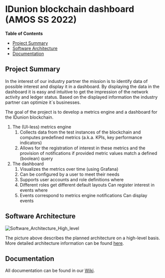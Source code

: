 # IDunion blockchain dashboard (AMOS SS 2022)
**Table of Contents**
- [Project Summary](#project-summary)
- [Software Architecture](#software-architecture)
- [Documentation](#documentation)

## Project Summary

In the interest of our industry partner the mission is to identify data of possible interest and display it in a dashboard. 
By displaying the data in the dashboard it is easy and intuitive to get the impression of the network activity and ledger status. 
Based on the displayed information the industry partner can optimize it´s businesses.

The goal of the project is to develop a metrics engine and a dashboard for the IDunion blockchain.
1. The (UI-less) metrics engine
    1. Collects data from the test instances of the blockchain and computes predefined metrics (a.k.a. KPIs, key performance indicators)
    2. Allows for the registration of interest in these metrics and the provision of notifications if provided metric values match a defined (boolean) query
2. The dashboard
    1. Visualizes the metrics over time (using Grafana)
    2. Can be configured by a user to meet their needs
    3. Supports user accounts and role definitions where
    4. Different roles get different default layouts Can register interest in events where
    5. Events correspond to metrics engine notifications Can display events

## Software Architecture
![Software_Architecture_High_level](https://user-images.githubusercontent.com/73983419/167786311-3a55dbe2-7d1b-4db6-bf9c-58bed1cf2179.jpg)

The picture above describes the planned architecture on a high-level basis. More detailed architecture information can be found [here](https://github.com/amosproj/amos2022ss06-idunion-blockchain-dashboard/blob/main/Documentation/software-architecture.pdf).

## Documentation
All documentation can be found in our [Wiki](https://github.com/amosproj/amos2022ss06-idunion-blockchain-dashboard/wiki).

